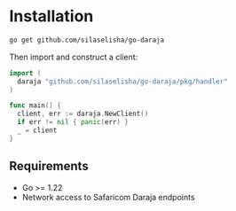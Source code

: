 # Installation

```bash
go get github.com/silaselisha/go-daraja
```

Then import and construct a client:

```go
import (
  daraja "github.com/silaselisha/go-daraja/pkg/handler"
)

func main() {
  client, err := daraja.NewClient()
  if err != nil { panic(err) }
  _ = client
}
```

## Requirements

- Go >= 1.22
- Network access to Safaricom Daraja endpoints
